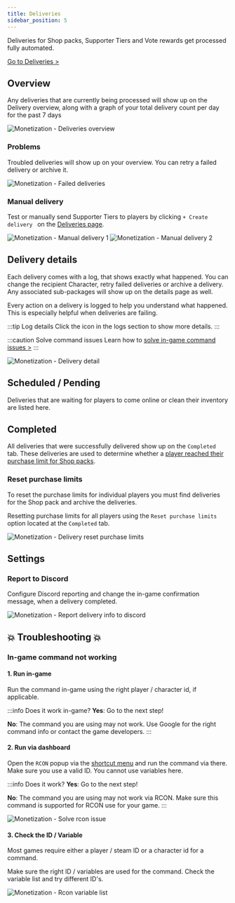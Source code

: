 ```yaml
---
title: Deliveries
sidebar_position: 5
---
```


Deliveries for Shop packs, Supporter Tiers and Vote rewards get processed fully automated.

[Go to Deliveries >](https://dash.gameserverapp.com/monetization/deliveries/v2)


## Overview
Any deliveries that are currently being processed will show up on the Delivery overview, along with a graph of your total delivery count per day for the past 7 days

![Monetization - Deliveries overview](/img/dashboard/monetization/deliveries/deliveries_overview.jpg)

### Problems
Troubled deliveries will show up on your overview. You can retry a failed delivery or archive it.

![Monetization - Failed deliveries](/img/dashboard/monetization/deliveries/failed_deliveries.jpg)



### Manual delivery
Test or manually send Supporter Tiers to players by clicking `+ Create delivery ` on the [Deliveries page](https://dash.gameserverapp.com/monetization/deliveries/v2).

![Monetization - Manual delivery 1](/img/dashboard/monetization/deliveries/deliveries_manual_delivery_1.jpg)
![Monetization - Manual delivery 2](/img/dashboard/monetization/deliveries/deliveries_manual_delivery_2.jpg)

## Delivery details
Each delivery comes with a log, that shows exactly what happened.
You can change the recipient Character, retry failed deliveries or archive a delivery. Any associated sub-packages will show up on the details page as well.

Every action on a delivery is logged to help you understand what happened. This is especially helpful when deliveries are failing.

:::tip Log details
Click the <Icon icon="fa-solid fa-chevron-down" size="lg" /> icon in the logs section to show more details.
:::

:::caution Solve command issues
Learn how to [solve in-game command issues >](#in-game-command-not-working)
:::

![Monetization - Delivery detail](/img/dashboard/monetization/deliveries/delivery_details.jpg)

## Scheduled / Pending
Deliveries that are waiting for players to come online or clean their inventory are listed here.

## Completed
All deliveries that were successfully delivered show up on the `Completed` tab. These deliveries are used to determine whether a [player reached their purchase limit for Shop packs](/dashboard/monetization/shop_packs#purchase-limits).


### Reset purchase limits
To reset the purchase limits for individual players you must find deliveries for the Shop pack and archive the deliveries.

Resetting purchase limits for all players using the `Reset purchase limits` option located at the `Completed` tab.


![Monetization - Delivery reset purchase limits](/img/dashboard/monetization/deliveries/completed_deliveries_reset_purchase_limits.jpg)

## Settings

### Report to Discord
Configure Discord reporting and change the in-game confirmation message, when a delivery completed.

![Monetization - Report delivery info to discord](/img/dashboard/monetization/deliveries/delivery_settings.jpg)


## 💥 Troubleshooting 💥

### In-game command not working

#### 1. Run in-game
Run the command in-game using the right player / character id, if applicable.

:::info Does it work in-game?
__Yes__: Go to the next step!

__No__: The command you are using may not work. Use Google for the right command info or contact the game developers.
:::


#### 2. Run via dashboard
Open the `RCON` popup via the [shortcut menu](/#shortcut-menu) and run the command via there.
Make sure you use a valid ID. You cannot use variables here.

:::info Does it work?
__Yes__: Go to the next step!

__No__: The command you are using may not work via RCON. Make sure this command is supported for RCON use for your game.
:::

![Monetization - Solve rcon issue](/img/dashboard/monetization/deliveries/solve_rcon_issue_command.jpg)


#### 3. Check the ID / Variable
Most games require either a player / steam ID or a character id for a command.

Make sure the right ID / variables are used for the command. Check the variable list and try different ID's.

![Monetization - Rcon variable list](/img/dashboard/monetization/deliveries/rcon_variable_list.jpg)


